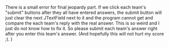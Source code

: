 There is a small error for final jeopardy part. If we click each team's "submit" buttons after they all have entered answers, the submit button will just clear the next JTextField next to it and the program cannot get and compare the each team's reply with the real answer. This is so weird and I just do not know how to fix it. So please submit each team's answer right after you enter this team's answer. (And hopefully this will not hurt my score ;(.  )
